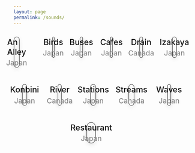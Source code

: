 ```yaml
---
layout: page
permalink: /sounds/
---
```


<div style="display: flex; flex-wrap: wrap; gap: 1rem; justify-content: center;">

  <a href="https://www.ekr.blog/soundscapes/An%20Alley%20(Japan).mp3"
     style="flex: 1 1 calc(33.333% - 1rem); max-width: calc(33.333% - 1rem); aspect-ratio: 1/1;
            background: #f9f9f9; border-radius: 18px; border: 1.5px solid #111;
            box-shadow: 0 4px 12px rgba(0,0,0,0.1);
            display: flex; flex-direction: column; align-items: center; justify-content: center;
            text-decoration: none; color: #111; font-weight: 500; font-size: 1.18rem; 
            transition: transform 0.24s, box-shadow 0.24s;">
    <span style="font-size:1.14em;">An Alley</span>
    <small style="color:#888; font-size:1em; margin-top:.3em;">Japan</small>
  </a>

  <a href="https://www.ekr.blog/soundscapes/Birds%20(Japan).mp3"
     style="flex: 1 1 calc(33.333% - 1rem); max-width: calc(33.333% - 1rem); aspect-ratio: 1/1;
            background: #f9f9f9; border-radius: 18px; border: 1.5px solid #111;
            box-shadow: 0 4px 12px rgba(0,0,0,0.1);
            display: flex; flex-direction: column; align-items: center; justify-content: center;
            text-decoration: none; color: #111; font-weight: 500; font-size: 1.18rem; 
            transition: transform 0.24s, box-shadow 0.24s;">
    <span style="font-size:1.14em;">Birds</span>
    <small style="color:#888; font-size:1em; margin-top:.3em;">Japan</small>
  </a>
  
  <a href="https://www.ekr.blog/soundscapes/Buses%20(Japan).mp3"
     style="flex: 1 1 calc(33.333% - 1rem); max-width: calc(33.333% - 1rem); aspect-ratio: 1/1;
            background: #f9f9f9; border-radius: 18px; border: 1.5px solid #111;
            box-shadow: 0 4px 12px rgba(0,0,0,0.1);
            display: flex; flex-direction: column; align-items: center; justify-content: center;
            text-decoration: none; color: #111; font-weight: 500; font-size: 1.18rem; 
            transition: transform 0.24s, box-shadow 0.24s;">
    <span style="font-size:1.14em;">Buses</span>
    <small style="color:#888; font-size:1em; margin-top:.3em;">Japan</small>
  </a>
  
  <a href="https://www.ekr.blog/soundscapes/Cafes%20(Japan).mp3"
     style="flex: 1 1 calc(33.333% - 1rem); max-width: calc(33.333% - 1rem); aspect-ratio: 1/1;
            background: #f9f9f9; border-radius: 18px; border: 1.5px solid #111;
            box-shadow: 0 4px 12px rgba(0,0,0,0.1);
            display: flex; flex-direction: column; align-items: center; justify-content: center;
            text-decoration: none; color: #111; font-weight: 500; font-size: 1.18rem; 
            transition: transform 0.24s, box-shadow 0.24s;">
    <span style="font-size:1.14em;">Cafes</span>
    <small style="color:#888; font-size:1em; margin-top:.3em;">Japan</small>
  </a>
  
  <a href="https://www.ekr.blog/soundscapes/Drain%20(Canada).mp3"
     style="flex: 1 1 calc(33.333% - 1rem); max-width: calc(33.333% - 1rem); aspect-ratio: 1/1;
            background: #f9f9f9; border-radius: 18px; border: 1.5px solid #111;
            box-shadow: 0 4px 12px rgba(0,0,0,0.1);
            display: flex; flex-direction: column; align-items: center; justify-content: center;
            text-decoration: none; color: #111; font-weight: 500; font-size: 1.18rem; 
            transition: transform 0.24s, box-shadow 0.24s;">
    <span style="font-size:1.14em;">Drain</span>
    <small style="color:#888; font-size:1em; margin-top:.3em;">Canada</small>
  </a>
  
  <a href="https://www.ekr.blog/soundscapes/Izakaya%20(Japan).mp3"
     style="flex: 1 1 calc(33.333% - 1rem); max-width: calc(33.333% - 1rem); aspect-ratio: 1/1;
            background: #f9f9f9; border-radius: 18px; border: 1.5px solid #111;
            box-shadow: 0 4px 12px rgba(0,0,0,0.1);
            display: flex; flex-direction: column; align-items: center; justify-content: center;
            text-decoration: none; color: #111; font-weight: 500; font-size: 1.18rem; 
            transition: transform 0.24s, box-shadow 0.24s;">
    <span style="font-size:1.14em;">Izakaya</span>
    <small style="color:#888; font-size:1em; margin-top:.3em;">Japan</small>
  </a>
  
  <a href="https://www.ekr.blog/soundscapes/Konbini%20(Japan).mp3"
     style="flex: 1 1 calc(33.333% - 1rem); max-width: calc(33.333% - 1rem); aspect-ratio: 1/1;
            background: #f9f9f9; border-radius: 18px; border: 1.5px solid #111;
            box-shadow: 0 4px 12px rgba(0,0,0,0.1);
            display: flex; flex-direction: column; align-items: center; justify-content: center;
            text-decoration: none; color: #111; font-weight: 500; font-size: 1.18rem; 
            transition: transform 0.24s, box-shadow 0.24s;">
    <span style="font-size:1.14em;">Konbini</span>
    <small style="color:#888; font-size:1em; margin-top:.3em;">Japan</small>
  </a>
  
  <a href="https://www.ekr.blog/soundscapes/River%20(Canada).mp3"
     style="flex: 1 1 calc(33.333% - 1rem); max-width: calc(33.333% - 1rem); aspect-ratio: 1/1;
            background: #f9f9f9; border-radius: 18px; border: 1.5px solid #111;
            box-shadow: 0 4px 12px rgba(0,0,0,0.1);
            display: flex; flex-direction: column; align-items: center; justify-content: center;
            text-decoration: none; color: #111; font-weight: 500; font-size: 1.18rem; 
            transition: transform 0.24s, box-shadow 0.24s;">
    <span style="font-size:1.14em;">River</span>
    <small style="color:#888; font-size:1em; margin-top:.3em;">Canada</small>
  </a>
  
  <a href="https://www.ekr.blog/soundscapes/Stations%20(Japan).mp3"
     style="flex: 1 1 calc(33.333% - 1rem); max-width: calc(33.333% - 1rem); aspect-ratio: 1/1;
            background: #f9f9f9; border-radius: 18px; border: 1.5px solid #111;
            box-shadow: 0 4px 12px rgba(0,0,0,0.1);
            display: flex; flex-direction: column; align-items: center; justify-content: center;
            text-decoration: none; color: #111; font-weight: 500; font-size: 1.18rem; 
            transition: transform 0.24s, box-shadow 0.24s;">
    <span style="font-size:1.14em;">Stations</span>
    <small style="color:#888; font-size:1em; margin-top:.3em;">Japan</small>
  </a>
  
  <a href="https://www.ekr.blog/soundscapes/Streams%20(Canada).mp3"
     style="flex: 1 1 calc(33.333% - 1rem); max-width: calc(33.333% - 1rem); aspect-ratio: 1/1;
            background: #f9f9f9; border-radius: 18px; border: 1.5px solid #111;
            box-shadow: 0 4px 12px rgba(0,0,0,0.1);
            display: flex; flex-direction: column; align-items: center; justify-content: center;
            text-decoration: none; color: #111; font-weight: 500; font-size: 1.18rem; 
            transition: transform 0.24s, box-shadow 0.24s;">
    <span style="font-size:1.14em;">Streams</span>
    <small style="color:#888; font-size:1em; margin-top:.3em;">Canada</small>
  </a>
  
  <a href="https://www.ekr.blog/soundscapes/Waves%20(Japan).mp3"
     style="flex: 1 1 calc(33.333% - 1rem); max-width: calc(33.333% - 1rem); aspect-ratio: 1/1;
            background: #f9f9f9; border-radius: 18px; border: 1.5px solid #111;
            box-shadow: 0 4px 12px rgba(0,0,0,0.1);
            display: flex; flex-direction: column; align-items: center; justify-content: center;
            text-decoration: none; color: #111; font-weight: 500; font-size: 1.18rem; 
            transition: transform 0.24s, box-shadow 0.24s;">
    <span style="font-size:1.14em;">Waves</span>
    <small style="color:#888; font-size:1em; margin-top:.3em;">Japan</small>
  </a>
  
  <a href="https://www.ekr.blog/soundscapes/Restaurant%20(Japan).mp3"
     style="flex: 1 1 calc(33.333% - 1rem); max-width: calc(33.333% - 1rem); aspect-ratio: 1/1;
            background: #f9f9f9; border-radius: 18px; border: 1.5px solid #111;
            box-shadow: 0 4px 12px rgba(0,0,0,0.1);
            display: flex; flex-direction: column; align-items: center; justify-content: center;
            text-decoration: none; color: #111; font-weight: 500; font-size: 1.18rem; 
            transition: transform 0.24s, box-shadow 0.24s;">
    <span style="font-size:1.14em;">Restaurant</span>
    <small style="color:#888; font-size:1em; margin-top:.3em;">Japan</small>
  </a>
</div>


